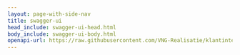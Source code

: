 ```yaml
---
layout: page-with-side-nav
title: swagger-ui
head_include: swagger-ui-head.html
body_include: swagger-ui-body.html
openapi-url: https://raw.githubusercontent.com/VNG-Realisatie/klantinteracties/main/docs/api_familie_x/variant4-lees/openapi.yaml
---
```

<div id="swagger-ui"></div>
